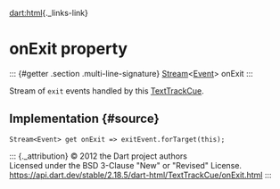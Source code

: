[dart:html](../../dart-html/dart-html-library){._links-link}

onExit property
===============

::: {#getter .section .multi-line-signature}
[Stream](../../dart-async/stream-class)\<[Event](../event-class)\>
onExit
:::

Stream of `exit` events handled by this
[TextTrackCue](../texttrackcue-class).

Implementation {#source}
--------------

``` {.language-dart data-language="dart"}
Stream<Event> get onExit => exitEvent.forTarget(this);
```

::: {._attribution}
© 2012 the Dart project authors\
Licensed under the BSD 3-Clause \"New\" or \"Revised\" License.\
<https://api.dart.dev/stable/2.18.5/dart-html/TextTrackCue/onExit.html>
:::

